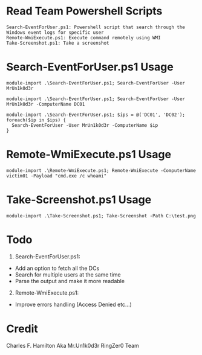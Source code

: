 # Read Team Powershell Scripts

```
Search-EventForUser.ps1: Powershell script that search through the Windows event logs for specific user
Remote-WmiExecute.ps1: Execute command remotely using WMI
Take-Screenshot.ps1: Take a screenshot
```

# Search-EventForUser.ps1 Usage
```
module-import .\Search-EventForUser.ps1; Search-EventForUser -User MrUn1k0d3r

module-import .\Search-EventForUser.ps1; Search-EventForUser -User MrUn1k0d3r -ComputerName DC01

module-import .\Search-EventForUser.ps1; $ips = @('DC01', 'DC02'); foreach($ip in $ips) {
  Search-EventForUser -User MrUn1k0d3r -ComputerName $ip 
}
```

# Remote-WmiExecute.ps1 Usage
```
module-import .\Remote-WmiExecute.ps1; Remote-WmiExecute -ComputerName victim01 -Payload "cmd.exe /c whoami"
```

# Take-Screenshot.ps1 Usage
```
module-import .\Take-Screenshot.ps1; Take-Screenshot -Path C:\test.png
```

# Todo

1. Search-EventForUser.ps1:
  * Add an option to fetch all the DCs
  * Search for multiple users at the same time
  * Parse the output and make it more readable
2. Remote-WmiExecute.ps1:
  * Improve errors handling (Access Denied etc...)

# Credit
Charles F. Hamilton Aka Mr.Un1k0d3r RingZer0 Team
